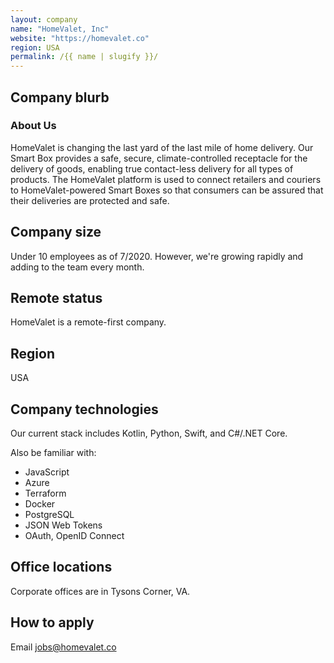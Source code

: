 ```yaml
---
layout: company
name: "HomeValet, Inc"
website: "https://homevalet.co"
region: USA
permalink: /{{ name | slugify }}/
---
```


## Company blurb

### About Us

HomeValet is changing the last yard of the last mile of home delivery. Our Smart Box provides a safe, secure, climate-controlled
receptacle for the delivery of goods, enabling true contact-less delivery for all types of products. The HomeValet platform
is used to connect retailers and couriers to HomeValet-powered Smart Boxes so that consumers can be assured
that their deliveries are protected and safe.

## Company size

Under 10 employees as of 7/2020. However, we're growing rapidly and adding to the team every month.

## Remote status

HomeValet is a remote-first company.

## Region

USA

## Company technologies

Our current stack includes Kotlin, Python, Swift, and C#/.NET Core.

Also be familiar with:

* JavaScript
* Azure
* Terraform
* Docker
* PostgreSQL
* JSON Web Tokens
* OAuth, OpenID Connect

## Office locations

Corporate offices are in Tysons Corner, VA.

## How to apply

 Email [jobs@homevalet.co](mailto:jobs@homevalet.co)